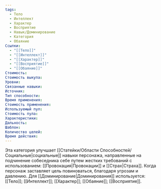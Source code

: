 ```yaml
---
tags:
  - Тело
  - Интеллект
  - Характер
  - Восприятие
  - Навык/Доминирование
  - Категория
  - Обаяние
Ссылки:
  - "[[Тело]]"
  - "[[Интеллект]]"
  - "[[Характер]]"
  - "[[Восприятие]]"
  - "[[Обаяние]]"
Стоимость:
Стоимость выкупа:
Уровни:
Связанные навыки:
Источник:
Тип способности:
Время применения:
Стоимость применения:
Используемый пул:
Стоимость пула:
Характеристики:
Дальность:
Шаблон:
Количество целей:
Время действия:
---
```

Эта категория улучшает [[Статейки/Области Способностей/Социальные|социальные]] навыки персонажа, направленные на подчинение собеседника себе путем жестких требований с использованием: [[Провокация|Провокации]] и [[Страх|Страха]]. Когда персонаж заставляет цель  повиноваться, благодаря угрозам и давлению. Для [[Доминирование|Доминирования]] используется: [[Тело]]; [[Интеллект]]; [[Характер]]; [[Обаяние]]; [[Восприятие]]. 